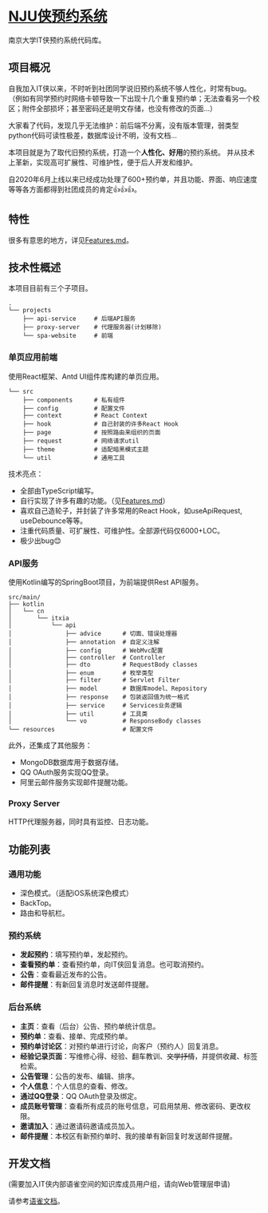 # [NJU侠预约系统](https://nju.itxia.cn)

南京大学IT侠预约系统代码库。

## 项目概况

自我加入IT侠以来，不时听到社团同学说旧预约系统不够人性化，时常有bug。（例如有同学预约时网络卡顿导致一下出现十几个重复预约单；无法查看另一个校区；附件全部损坏；甚至密码还是明文存储，也没有修改的页面...）

大家看了代码，发现几乎无法维护：前后端不分离，没有版本管理，弱类型python代码可读性极差，数据库设计不明，没有文档...

本项目就是为了取代旧预约系统，打造一个**人性化、好用**的预约系统。
并从技术上革新，实现高可扩展性、可维护性，便于后人开发和维护。

自2020年6月上线以来已经成功处理了600+预约单，并且功能、界面、响应速度等等各方面都得到社团成员的肯定👍👍👍。

## 特性

很多有意思的地方，详见[Features.md](FEATURES.md)。

## 技术性概述
本项目目前有三个子项目。
```
.
└── projects
    ├── api-service     # 后端API服务
    ├── proxy-server    # 代理服务器(计划移除)
    └── spa-website     # 前端
```

### 单页应用前端

使用React框架、Antd UI组件库构建的单页应用。

```
└── src
    ├── components      # 私有组件
    ├── config          # 配置文件
    ├── context         # React Context
    ├── hook            # 自己封装的许多React Hook
    ├── page            # 按照路由来组织的页面
    ├── request         # 网络请求util
    ├── theme           # 适配暗黑模式主题
    └── util            # 通用工具
```

技术亮点：
- 全部由TypeScript编写。
- 自行实现了许多有趣的功能。（见[Features.md](FEATURES.md)）
- 喜欢自己造轮子，并封装了许多常用的React Hook，如useApiRequest, useDebounce等等。
- 注重代码质量、可扩展性、可维护性。全部源代码仅6000+LOC。
- 极少出bug😊

### API服务

使用Kotlin编写的SpringBoot项目，为前端提供Rest API服务。

```
src/main/
├── kotlin
│   └── cn
│       └── itxia
│           └── api
│               ├── advice      # 切面、错误处理器
│               ├── annotation  # 自定义注解
│               ├── config      # WebMvc配置
│               ├── controller  # Controller
│               ├── dto         # RequestBody classes
│               ├── enum        # 枚举类型
│               ├── filter      # Servlet Filter
│               ├── model       # 数据库model、Repository
│               ├── response    # 包装返回值为统一格式
│               ├── service     # Services业务逻辑
│               ├── util        # 工具类
│               └── vo          # ResponseBody classes
└── resources                   # 配置文件
```

此外，还集成了其他服务：
- MongoDB数据库用于数据存储。
- QQ OAuth服务实现QQ登录。
- 阿里云邮件服务实现邮件提醒功能。

### Proxy Server

HTTP代理服务器，同时具有监控、日志功能。

## 功能列表

### 通用功能

- 深色模式。（适配iOS系统深色模式）
- BackTop。
- 路由和导航栏。

### 预约系统

- **发起预约**：填写预约单，发起预约。
- **查看预约单**：查看预约单，向IT侠回复消息。也可取消预约。
- **公告**：查看最近发布的公告。
- **邮件提醒**：有新回复消息时发送邮件提醒。

### 后台系统

- **主页**：查看（后台）公告、预约单统计信息。
- **预约单**：查看、接单、完成预约单。
- **预约单讨论区**：对预约单进行讨论，向客户（预约人）回复消息。
- **经验记录页面**：写维修心得、经验、翻车教训、~~文学抒情~~，并提供收藏、标签检索。
- **公告管理**：公告的发布、编辑、排序。
- **个人信息**：个人信息的查看、修改。
- **通过QQ登录**：QQ OAuth登录及绑定。
- **成员账号管理**：查看所有成员的账号信息，可启用禁用、修改密码、更改权限。
- **邀请加入**：通过邀请码邀请成员加入。
- **邮件提醒**：本校区有新预约单时、我的接单有新回复时发送邮件提醒。

## 开发文档

(需要加入IT侠内部语雀空间的知识库成员用户组，请向Web管理层申请)

请参考[语雀文档](https://itxia.yuque.com/mcbc35/web/vv0z15)。

